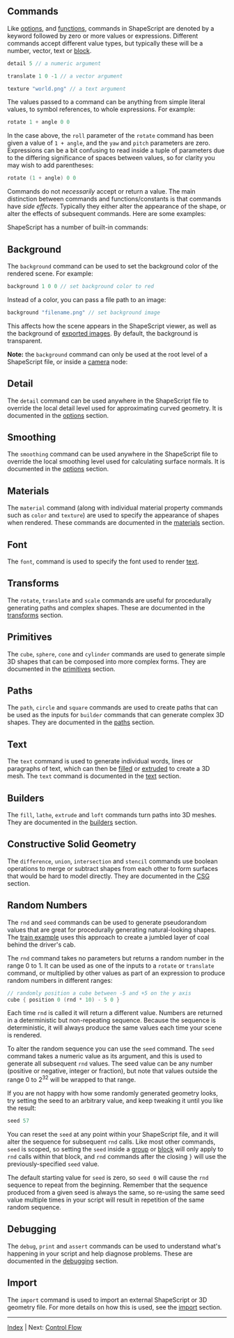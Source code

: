 Commands
---

Like [options](options.md), and [functions](functions.md), commands in ShapeScript are denoted by a keyword followed by zero or more values or expressions. Different commands accept different value types, but typically these will be a number, vector, text or [block](blocks.md).

```swift
detail 5 // a numeric argument

translate 1 0 -1 // a vector argument

texture "world.png" // a text argument
```

The values passed to a command can be anything from simple literal values, to symbol references, to whole expressions.  For example:

```swift
rotate 1 + angle 0 0
```

In the case above, the `roll` parameter of the `rotate` command has been given a value of `1 + angle`, and the `yaw` and `pitch` parameters are zero. Expressions can be a bit confusing to read inside a tuple of parameters due to the differing significance of spaces between values, so for clarity you may wish to add parentheses:

```swift
rotate (1 + angle) 0 0
```

Commands do not *necessarily* accept or return a value. The main distinction between commands and functions/constants is that commands have *side effects*. Typically they either alter the appearance of the shape, or alter the effects of subsequent commands. Here are some examples:

ShapeScript has a number of built-in commands:

## Background

The `background` command can be used to set the background color of the rendered scene. For example:

```swift
background 1 0 0 // set background color to red
```

Instead of a color, you can pass a file path to an image:

```swift
background "filename.png" // set background image
```

This affects how the scene appears in the ShapeScript viewer, as well as the background of [exported images](export.md#image-formats). By default, the background is transparent.

**Note:** the `background` command can only be used at the root level of a ShapeScript file, or inside a [camera](cameras.md) node:

## Detail

The `detail` command can be used anywhere in the ShapeScript file to override the local detail level used for approximating curved geometry. It is documented in the [options](options.md#detail) section.

## Smoothing

The `smoothing` command can be used anywhere in the ShapeScript file to override the local smoothing level used for calculating surface normals. It is documented in the [options](options.md#smoothing) section.

## Materials

The `material` command (along with individual material property commands such as `color` and `texture`) are used to specify the appearance of shapes when rendered. These commands are documented in the [materials](materials.md) section.

## Font

The `font`, command is used to specify the font used to render [text](text.md). 

## Transforms

The `rotate`, `translate` and `scale` commands are useful for procedurally generating paths and complex shapes. These are documented in the [transforms](transforms.md#relative-transforms) section.

## Primitives

The `cube`, `sphere`, `cone` and `cylinder` commands are used to generate simple 3D shapes that can be composed into more complex forms. They are documented in the [primitives](primitives.md) section.

## Paths

The `path`, `circle` and `square` commands are used to create paths that can be used as the inputs for `builder` commands that can generate complex 3D shapes. They are documented in the [paths](paths.md) section.

## Text

The `text` command is used to generate individual words, lines or paragraphs of text, which can then be [filled](builders.md#fill) or [extruded](builders.md#extrude) to create a 3D mesh. The `text` command is documented in the [text](text.md) section.

## Builders

The `fill`, `lathe`, `extrude` and `loft` commands turn paths into 3D meshes. They are documented in the [builders](builders.md) section.

## Constructive Solid Geometry

The `difference`, `union`, `intersection` and `stencil` commands use boolean operations to merge or subtract shapes from each other to form surfaces that would be hard to model directly. They are documented in the [CSG](csg.md) section.

## Random Numbers

The `rnd` and `seed` commands can be used to generate pseudorandom values that are great for procedurally generating natural-looking shapes. The [train example](examples.md#train) uses this approach to create a jumbled layer of coal behind the driver's cab.

The `rnd` command takes no parameters but returns a random number in the range 0 to 1. It can be used as one of the inputs to a `rotate` or `translate` command, or multiplied by other values as part of an expression to produce random numbers in different ranges:

```swift
// randomly position a cube between -5 and +5 on the y axis
cube { position 0 (rnd * 10) - 5 0 }
```

Each time `rnd` is called it will return a different value. Numbers are returned in a deterministic but non-repeating sequence. Because the sequence is deterministic, it will always produce the same values each time your scene is rendered.

To alter the random sequence you can use the `seed` command. The `seed` command takes a numeric value as its argument, and this is used to generate all subsequent `rnd` values. The seed value can be any number (positive or negative, integer or fraction), but note that values outside the range 0 to 2<sup>32</sup> will be wrapped to that range.

If you are not happy with how some randomly generated geometry looks, try setting the seed to an arbitrary value, and keep tweaking it until you like the result:

```swift
seed 57
```

You can reset the `seed` at any point within your ShapeScript file, and it will alter the sequence for subsequent `rnd` calls. Like most other commands, `seed` is scoped, so setting the `seed` inside a [group](groups.md) or [block](blocks.md) will only apply to `rnd` calls within that block, and `rnd` commands after the closing `}` will use the previously-specified `seed` value.

The default starting value for `seed` is zero, so `seed 0` will cause the `rnd` sequence to repeat from the beginning. Remember that the sequence produced from a given seed is always the same, so re-using the same seed value multiple times in your script will result in repetition of the same random sequence.

## Debugging

The `debug`, `print` and `assert` commands can be used to understand what's happening in your script and help diagnose problems. These are documented in the [debugging](debugging.md) section.

## Import

The `import` command is used to import an external ShapeScript or 3D geometry file. For more details on how this is used, see the [import](import.md) section.

---
[Index](index.md) | Next: [Control Flow](control-flow.md)
